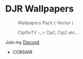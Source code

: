 # DJR Wallpapers


> Wallpapers Pack ( Vector )

> CipflixTV -_> Cip1, Cip2 etc...

Join my [Discord](https://djremus.xyz/discord).




- CORSAIR
